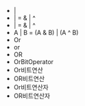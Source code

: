 ﻿- |
- |  =  & | ^
- | = & | ^
- A | B = (A & B) | (A ^ B)
- Or
- or
- OR
- OrBitOperator
- Or비트연산
- OR비트연산
- Or비트연산자
- OR비트연산자
